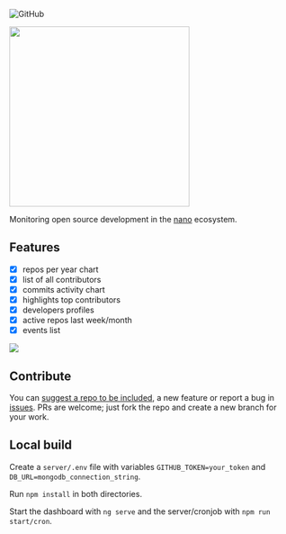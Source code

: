 ![GitHub](https://img.shields.io/github/license/obsidiaHQ/nano-casa)

<img src="https://nano.casa/assets/logo.png" width="320">

Monitoring open source development in the [nano](https://nano.org/) ecosystem.

## Features

- [x] repos per year chart
- [x] list of all contributors
- [x] commits activity chart
- [x] highlights top contributors
- [x] developers profiles
- [x] active repos last week/month
- [x] events list

<img src="https://i.imgur.com/7NhvKim.png">

## Contribute

You can [suggest a repo to be included](https://github.com/obsidiaHQ/nano-casa/issues/1), a new feature or report a bug in [issues](https://github.com/obsidiaHQ/nano-casa/issues). PRs are welcome; just fork the repo and create a new branch for your work.

## Local build

Create a `server/.env` file with variables `GITHUB_TOKEN=your_token` and `DB_URL=mongodb_connection_string`.

Run `npm install` in both directories.

Start the dashboard with `ng serve` and the server/cronjob with `npm run start/cron`.
